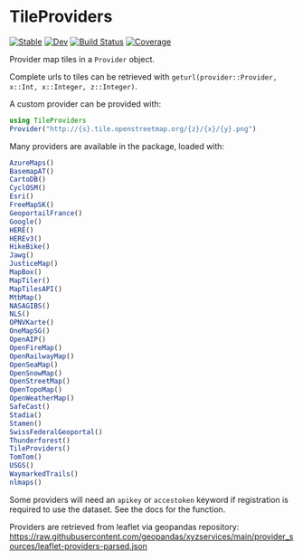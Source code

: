 # TileProviders

[![Stable](https://img.shields.io/badge/docs-stable-blue.svg)](https://JuliaGeo.github.io/TileProviders.jl/stable/)
[![Dev](https://img.shields.io/badge/docs-dev-blue.svg)](https://JuliaGeo.github.io/TileProviders.jl/dev/)
[![Build Status](https://github.com/JuliaGeo/TileProviders.jl/actions/workflows/CI.yml/badge.svg?branch=main)](https://github.com/JuliaGeo/TileProviders.jl/actions/workflows/CI.yml?query=branch%3Amain)
[![Coverage](https://codecov.io/gh/JuliaGeo/TileProviders.jl/branch/main/graph/badge.svg)](https://codecov.io/gh/JuliaGeo/TileProviders.jl)

Provider map tiles in a `Provider` object.

Complete urls to tiles can be retrieved with `geturl(provider::Provider, x::Int, x::Integer, z::Integer)`.


A custom provider can be provided with:

```julia
using TileProviders
Provider("http://{s}.tile.openstreetmap.org/{z}/{x}/{y}.png")
```

Many providers are available in the package, loaded with:

```julia
AzureMaps()
BasemapAT()
CartoDB()
CyclOSM()
Esri()
FreeMapSK()
GeoportailFrance()
Google()
HERE()
HEREv3()
HikeBike()
Jawg()
JusticeMap()
MapBox()
MapTiler()
MapTilesAPI()
MtbMap()
NASAGIBS()
NLS()
OPNVKarte()
OneMapSG()
OpenAIP()
OpenFireMap()
OpenRailwayMap()
OpenSeaMap()
OpenSnowMap()
OpenStreetMap()
OpenTopoMap()
OpenWeatherMap()
SafeCast()
Stadia()
Stamen()
SwissFederalGeoportal()
Thunderforest()
TileProviders()
TomTom()
USGS()
WaymarkedTrails()
nlmaps()
```

Some providers will need an `apikey` or `accestoken` keyword if registration
is required to use the dataset. See the docs for the function.

Providers are retrieved from leaflet via geopandas repository:
https://raw.githubusercontent.com/geopandas/xyzservices/main/provider_sources/leaflet-providers-parsed.json
